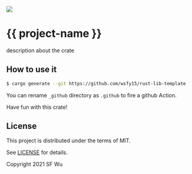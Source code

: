 ![](https://github.com/wsfy15/rust-lib-template/workflows/build/badge.svg)

# {{ project-name }}

description about the crate

## How to use it

```bash
$ cargo generate --git https://github.com/wsfy15/rust-lib-template
```

You can rename `_github` directory as `.github` to fire a github Action.

Have fun with this crate!

## License

This project is distributed under the terms of MIT.

See [LICENSE](LICENSE.md) for details.

Copyright 2021 SF Wu
